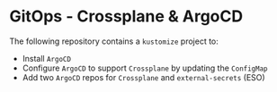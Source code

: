 # GitOps - Crossplane & ArgoCD

The following repository contains a `kustomize` project to:

- Install `ArgoCD`
- Configure `ArgoCD` to support `Crossplane` by updating the `ConfigMap`
- Add two `ArgoCD` repos for `Crossplane` and `external-secrets` (ESO)
